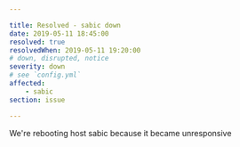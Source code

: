 ```yaml
---

title: Resolved - sabic down
date: 2019-05-11 18:45:00
resolved: true
resolvedWhen: 2019-05-11 19:20:00
# down, disrupted, notice
severity: down
# see `config.yml`
affected:
    - sabic
section: issue

---
```


We're rebooting host sabic because it became unresponsive
